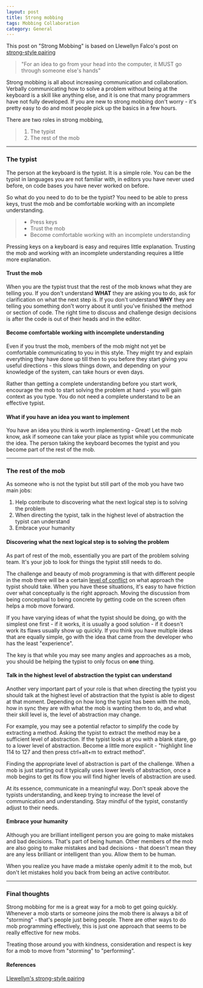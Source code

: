 ```yaml
---
layout: post
title: Strong mobbing
tags: Mobbing Collaboration
category: General 
---
```


This post on "Strong Mobbing" is based on Llewellyn Falco's post on [strong-style pairing](http://llewellynfalco.blogspot.co.nz/2014/06/llewellyns-strong-style-pairing.html)  

> "For an idea to go from your head into the computer, it MUST go through someone else's hands"

Strong mobbing is all about increasing communication and collaboration. Verbally communicating how to solve a problem without being at the keyboard is a skill like anything else, and it is one that many programmers have not fully developed. If you are new to strong mobbing don't worry - it's pretty easy to do and most people pick up the basics in a few hours.

There are two roles in strong mobbing, 

> 1. The typist
> 2. The rest of the mob 

-------------------------------------------------------------------------------------------------------------------

### The typist

The person at the keyboard is the typist. It is a simple role. You can be the typist in languages you are not familiar with, in editors you have never used before, on code bases you have never worked  on before. 

So what do you need to do to be the typist? You need to be able to press keys, trust the mob and be comfortable working with an incomplete understanding.

> - Press keys
> - Trust the mob  
> - Become comfortable working with an incomplete understanding  

Pressing keys on a keyboard is easy and requires little explanation. Trusting the mob and working with an incomplete understanding requires a little more explanation.

#### Trust the mob

When you are the typist trust that the rest of the mob knows what they are telling you. If you don't understand **WHAT** they are asking you to do, ask for clarification on what the next step is. If you don't understand **WHY** they are telling you something don't worry about it until you've finished the method or section of code. The right time to discuss and challenge design decisions is after the code is out of their heads and in the editor.

#### Become comfortable working with incomplete understanding

Even if you trust the mob, members of the mob might not yet be comfortable communicating to you in this style. They might try and explain everything they have done up till then to you before they start giving you useful directions - this slows things down, and depending on your knowledge of the system, can take hours or even days. 

Rather than getting a complete understanding before you start work, encourage the mob to start solving the problem at hand - you will gain context as you type. You do not need a complete understand to be an effective typist. 

#### What if you have an idea you want to implement

You have an idea you think is worth implementing - Great! Let the mob know, ask if someone can take your place as typist while you communicate the idea. The person taking the keyboard becomes the typist and you become part of the rest of the mob.  

-------------------------------------------------------------------------------------------------------------------

### The rest of the mob

As someone who is not the typist but still part of the mob you have two main jobs:

1) Help contribute to discovering what the next logical step is to solving the problem  
2) When directing the typist, talk in the highest level of abstraction the typist can understand
3) Embrace your humanity  

#### Discovering what the next logical step is to solving the problem

As part of rest of the mob, essentially you are part of the problem solving team. It's your job to look for things the typist still needs to do. 

The challenge and beauty of mob programming is that with different people in the mob there will be a certain [level of conflict](http://blog.markpearl.co.za/Levels-of-Conflict) on what approach the typist should take. When you have these situations, it's easy to have friction over what conceptually is the right approach. Moving the discussion from being conceptual to being concrete by getting code on the screen often helps a mob move forward. 

If you have varying ideas of what the typist should be doing, go with the simplest one first - if it works, it is usually a good solution - if it doesn't work its flaws usually show up quickly. If you think you have multiple ideas that are equally simple, go with the idea that came from the developer who has the least "experience".

The key is that while you may see many angles and approaches as a mob, you should be helping the typist to only focus on **one** thing.

#### Talk in the highest level of abstraction the typist can understand

Another very important part of your role is that when directing the typist you should talk at the highest level of abstraction that the typist is able to digest at that moment. Depending on how long the typist has been with the mob, how in sync they are with what the mob is wanting them to do, and what their skill level is, the level of abstraction may change. 

For example, you may see a potential refactor to simplify the code by extracting a method. Asking the typist to extract the method may be a sufficient level of abstraction. If the typist looks at you with a blank stare, go to a lower level of abstraction. Become a little more explicit - "highlight line 114 to 127 and then press ctrl+alt+m to extract method". 

Finding the appropriate level of abstraction is part of the challenge. When a mob is just starting out it typically uses lower levels of abstraction, once a mob begins to get its flow you will find higher levels of abstraction are used.

At its essence, communicate in a meaningful way. Don't speak above the typists understanding, and keep trying to increase the level of communication and understanding. Stay mindful of the typist, constantly adjust to their needs.

#### Embrace your humanity

Although you are brilliant intelligent person you are going to make mistakes and bad decisions. That's part of being human. Other members of the mob are also going to make mistakes and bad decisions - that doesn't mean they are any less brilliant or intelligent than you. Allow them to be human. 

When you realize you have made a mistake openly admit it to the mob, but don't let mistakes hold you back from being an active contributor.

-------------------------------------------------------------------------------------------------------------------

### Final thoughts

Strong mobbing for me is a great way for a mob to get going quickly. Whenever a mob starts or someone joins the mob there is always a bit of "storming" - that's people just being people. There are other ways to do mob programming effectively, this is just one approach that seems to be really effective for new mobs. 

Treating those around you with kindness, consideration and respect is key for a mob to move from "storming" to "performing". 

#### References

[Llewellyn's strong-style pairing](http://llewellynfalco.blogspot.co.nz/2014/06/llewellyns-strong-style-pairing.html)  
